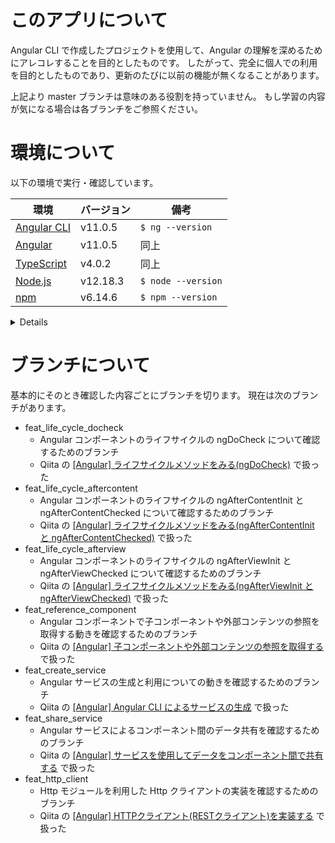 # このアプリについて

Angular CLI で作成したプロジェクトを使用して、Angular の理解を深めるためにアレコレすることを目的としたものです。 したがって、完全に個人での利用を目的としたものであり、更新のたびに以前の機能が無くなることがあります。

上記より master ブランチは意味のある役割を持っていません。 もし学習の内容が気になる場合は各ブランチをご参照ください。


# 環境について
以下の環境で実行・確認しています。

| 環境                                          | バージョン | 備考               |
| --------------------------------------------- | ---------- | ------------------ |
| [Angular CLI](https://cli.angular.io/)        | v11.0.5    | `$ ng --version`   |
| [Angular](https://angular.io/)                | v11.0.5    | 同上               |
| [TypeScript](https://www.typescriptlang.org/) | v4.0.2     | 同上               |
| [Node.js](https://nodejs.org/ja/)             | v12.18.3   | `$ node --version` |
| [npm](https://www.npmjs.com/)                 | v6.14.6    | `$ npm --version`  |

<details>
<div>
<summary>Angular のバージョン詳細( ng version の結果 )</summary>

```bash
$ ng version

     _                      _                 ____ _     ___
    / \   _ __   __ _ _   _| | __ _ _ __     / ___| |   |_ _|
   / △ \ | '_ \ / _` | | | | |/ _` | '__|   | |   | |    | |
  / ___ \| | | | (_| | |_| | | (_| | |      | |___| |___ | |
 /_/   \_\_| |_|\__, |\__,_|_|\__,_|_|       \____|_____|___|
                |___/


Angular CLI: 11.0.5
Node: 12.18.3
OS: darwin x64

Angular: 11.0.5
... animations, cli, common, compiler, compiler-cli, core, forms
... platform-browser, platform-browser-dynamic, router
Ivy Workspace: Yes

Package                         Version
---------------------------------------------------------
@angular-devkit/architect       0.1100.5
@angular-devkit/build-angular   0.1100.5
@angular-devkit/core            11.0.5
@angular-devkit/schematics      11.0.5
@schematics/angular             11.0.5
@schematics/update              0.1100.5
rxjs                            6.6.0
typescript                      4.0.2
```

</div>
</details>


# ブランチについて
基本的にそのとき確認した内容ごとにブランチを切ります。
現在は次のブランチがあります。

* feat_life_cycle_docheck
  * Angular コンポーネントのライフサイクルの ngDoCheck について確認するためのブランチ
  * Qiita の [[Angular] ライフサイクルメソッドをみる(ngDoCheck)](https://qiita.com/ksh-fthr/items/f1adea56c17f8c7f6c0d) で扱った
* feat_life_cycle_aftercontent
  * Angular コンポーネントのライフサイクルの ngAfterContentInit と ngAfterContentChecked について確認するためのブランチ
  * Qiita の [[Angular] ライフサイクルメソッドをみる(ngAfterContentInit と ngAfterContentChecked)](https://qiita.com/ksh-fthr/items/bf8fb8c66cd1d044866e) で扱った
* feat_life_cycle_afterview
  * Angular コンポーネントのライフサイクルの ngAfterViewInit と ngAfterViewChecked について確認するためのブランチ
  * Qiita の [[Angular] ライフサイクルメソッドをみる(ngAfterViewInit と ngAfterViewChecked)](https://qiita.com/ksh-fthr/items/411d2884875a4a0f7bd6) で扱った
* feat_reference_component
  * Angular コンポーネントで子コンポーネントや外部コンテンツの参照を取得する動きを確認するためのブランチ
  * Qiita の [[Angular] 子コンポーネントや外部コンテンツの参照を取得する](https://qiita.com/ksh-fthr/items/00341b3b12f7048c9575) で扱った
* feat_create_service
  * Angular サービスの生成と利用についての動きを確認するためのブランチ
  * Qiita の [[Angular] Angular CLI によるサービスの生成](https://qiita.com/ksh-fthr/items/900baee52b80e6ed1b66) で扱った
* feat_share_service
  * Angular サービスによるコンポーネント間のデータ共有を確認するためのブランチ
  * Qiita の [[Angular] サービスを使用してデータをコンポーネント間で共有する](https://qiita.com/ksh-fthr/items/e43dd37bff2e51e95a59) で扱った
* feat_http_client
  * Http モジュールを利用した Http クライアントの実装を確認するためのブランチ
  * Qiita の [[Angular] HTTPクライアント(RESTクライアント)を実装する](https://qiita.com/ksh-fthr/items/840ae54472892a87f48d) で扱った
